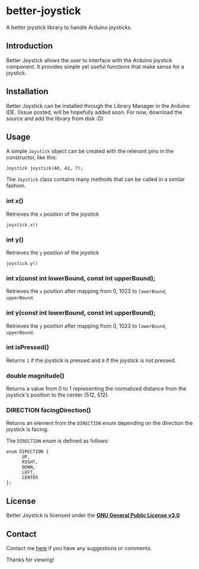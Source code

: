 # better-joystick
A better joystick library to handle Arduino joysticks.

## Introduction

Better Joystick allows the user to interface with the Arduino joystick component. 
It provides simple yet useful functions that make sense for a joystick.

## Installation

Better Joystick can be installed through the Library Manager in the Arduino IDE. (Issue posted, will be hopefully added soon. For now, download the source and add the library from disk :D)

## Usage

A simple `Joystick` object can be created with the relevant pins in the constructor, like this:
```
Joystick joystick(A0, A1, 7);
```

The `Joystick` class contains many methods that can be called in a similar fashion.

### int x()

Retrieves the `x` position of the joystick

```joystick.x()```

### int y()

Retrieves the `y` position of the joystick

```joystick.y()```

### int x(const int lowerBound, const int upperBound);

Retrieves the `x` position after mapping from 0, 1023 to `lowerBound`, `upperBound`.

### int y(const int lowerBound, const int upperBound);

Retrieves the `y` position after mapping from 0, 1023 to `lowerBound`, `upperBound`.

### int isPressed()

Returns `1` if the joystick is pressed and `0` if the joystick is not pressed.

### double magnitude()

Returns a value from 0 to 1 representing the normalized distance from the joystick's position to the center (512, 512).

### DIRECTION facingDirection()

Returns an element from the `DIRECTION` enum depending on the direction the joystick is facing.

The `DIRECTION` enum is defined as follows:

```
enum DIRECTION {
      UP,
      RIGHT,
      DOWN,
      LEFT,
      CENTER
};
```

## License

Better Joystick is licensed under the [**GNU General Public License v3.0**](https://www.gnu.org/licenses/gpl-3.0.en.html)

## Contact

Contact me [here](mailto:leon.rode13@gmail.com) if you have any suggestions or comments.

Thanks for viewing!
